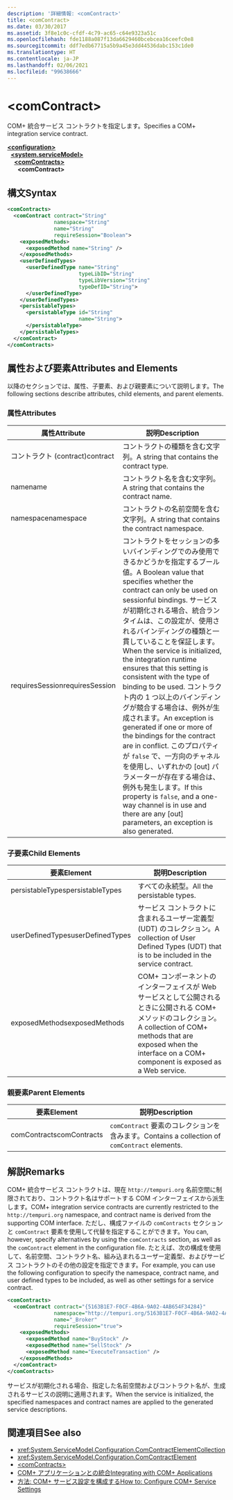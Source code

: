 ```yaml
---
description: '詳細情報: <comContract>'
title: <comContract>
ms.date: 03/30/2017
ms.assetid: 3f8e1c0c-cfdf-4c79-ac65-c64e9323a51c
ms.openlocfilehash: fde1188a087f13da6629460bcebcea16ceefc0e8
ms.sourcegitcommit: ddf7edb67715a5b9a45e3dd44536dabc153c1de0
ms.translationtype: HT
ms.contentlocale: ja-JP
ms.lasthandoff: 02/06/2021
ms.locfileid: "99638666"
---
```

# \<comContract>

<span data-ttu-id="7f8ff-102">COM+ 統合サービス コントラクトを指定します。</span><span class="sxs-lookup"><span data-stu-id="7f8ff-102">Specifies a COM+ integration service contract.</span></span>  
  
[**\<configuration>**](../configuration-element.md)\
&nbsp;&nbsp;[**\<system.serviceModel>**](system-servicemodel.md)\
&nbsp;&nbsp;&nbsp;&nbsp;[**\<comContracts>**](comcontracts.md)\
&nbsp;&nbsp;&nbsp;&nbsp;&nbsp;&nbsp;**\<comContract>**  
  
## <a name="syntax"></a><span data-ttu-id="7f8ff-103">構文</span><span class="sxs-lookup"><span data-stu-id="7f8ff-103">Syntax</span></span>  
  
```xml  
<comContracts>
  <comContract contract="String"
               namespace="String"
               name="String"
               requireSession="Boolean">
    <exposedMethods>
      <exposedMethod name="String" />
    </exposedMethods>
    <userDefinedTypes>
      <userDefinedType name="String"
                       typeLibID="String"
                       typeLibVersion="String"
                       typeDefID="String">
      </userDefinedType>
    </userDefinedTypes>
    <persistableTypes>
      <persistableType id="String"
                       name="String">
      </persistableType>
    </persistableTypes>
  </comContract>
</comContracts>
```  
  
## <a name="attributes-and-elements"></a><span data-ttu-id="7f8ff-104">属性および要素</span><span class="sxs-lookup"><span data-stu-id="7f8ff-104">Attributes and Elements</span></span>  

 <span data-ttu-id="7f8ff-105">以降のセクションでは、属性、子要素、および親要素について説明します。</span><span class="sxs-lookup"><span data-stu-id="7f8ff-105">The following sections describe attributes, child elements, and parent elements.</span></span>  
  
### <a name="attributes"></a><span data-ttu-id="7f8ff-106">属性</span><span class="sxs-lookup"><span data-stu-id="7f8ff-106">Attributes</span></span>  
  
|<span data-ttu-id="7f8ff-107">属性</span><span class="sxs-lookup"><span data-stu-id="7f8ff-107">Attribute</span></span>|<span data-ttu-id="7f8ff-108">説明</span><span class="sxs-lookup"><span data-stu-id="7f8ff-108">Description</span></span>|  
|---------------|-----------------|  
|<span data-ttu-id="7f8ff-109">コントラクト (contract)</span><span class="sxs-lookup"><span data-stu-id="7f8ff-109">contract</span></span>|<span data-ttu-id="7f8ff-110">コントラクトの種類を含む文字列。</span><span class="sxs-lookup"><span data-stu-id="7f8ff-110">A string that contains the contract type.</span></span>|  
|<span data-ttu-id="7f8ff-111">name</span><span class="sxs-lookup"><span data-stu-id="7f8ff-111">name</span></span>|<span data-ttu-id="7f8ff-112">コントラクト名を含む文字列。</span><span class="sxs-lookup"><span data-stu-id="7f8ff-112">A string that contains the contract name.</span></span>|  
|<span data-ttu-id="7f8ff-113">namespace</span><span class="sxs-lookup"><span data-stu-id="7f8ff-113">namespace</span></span>|<span data-ttu-id="7f8ff-114">コントラクトの名前空間を含む文字列。</span><span class="sxs-lookup"><span data-stu-id="7f8ff-114">A string that contains the contract namespace.</span></span>|  
|<span data-ttu-id="7f8ff-115">requiresSession</span><span class="sxs-lookup"><span data-stu-id="7f8ff-115">requiresSession</span></span>|<span data-ttu-id="7f8ff-116">コントラクトをセッションの多いバインディングでのみ使用できるかどうかを指定するブール値。</span><span class="sxs-lookup"><span data-stu-id="7f8ff-116">A Boolean value that specifies whether the contract can only be used on sessionful bindings.</span></span> <span data-ttu-id="7f8ff-117">サービスが初期化される場合、統合ランタイムは、この設定が、使用されるバインディングの種類と一貫していることを保証します。</span><span class="sxs-lookup"><span data-stu-id="7f8ff-117">When the service is initialized, the integration runtime ensures that this setting is consistent with the type of binding to be used.</span></span> <span data-ttu-id="7f8ff-118">コントラクト内の 1 つ以上のバインディングが競合する場合は、例外が生成されます。</span><span class="sxs-lookup"><span data-stu-id="7f8ff-118">An exception is generated if one or more of the bindings for the contract are in conflict.</span></span> <span data-ttu-id="7f8ff-119">このプロパティが `false` で、一方向のチャネルを使用し、いずれかの [out] パラメーターが存在する場合は、例外も発生します。</span><span class="sxs-lookup"><span data-stu-id="7f8ff-119">If this property is `false`, and a one-way channel is in use and there are any [out] parameters, an exception is also generated.</span></span>|  
  
### <a name="child-elements"></a><span data-ttu-id="7f8ff-120">子要素</span><span class="sxs-lookup"><span data-stu-id="7f8ff-120">Child Elements</span></span>  
  
|<span data-ttu-id="7f8ff-121">要素</span><span class="sxs-lookup"><span data-stu-id="7f8ff-121">Element</span></span>|<span data-ttu-id="7f8ff-122">説明</span><span class="sxs-lookup"><span data-stu-id="7f8ff-122">Description</span></span>|  
|-------------|-----------------|  
|<span data-ttu-id="7f8ff-123">persistableTypes</span><span class="sxs-lookup"><span data-stu-id="7f8ff-123">persistableTypes</span></span>|<span data-ttu-id="7f8ff-124">すべての永続型。</span><span class="sxs-lookup"><span data-stu-id="7f8ff-124">All the persistable types.</span></span>|  
|<span data-ttu-id="7f8ff-125">userDefinedTypes</span><span class="sxs-lookup"><span data-stu-id="7f8ff-125">userDefinedTypes</span></span>|<span data-ttu-id="7f8ff-126">サービス コントラクトに含まれるユーザー定義型 (UDT) のコレクション。</span><span class="sxs-lookup"><span data-stu-id="7f8ff-126">A collection of User Defined Types (UDT) that is to be included in the service contract.</span></span>|  
|<span data-ttu-id="7f8ff-127">exposedMethods</span><span class="sxs-lookup"><span data-stu-id="7f8ff-127">exposedMethods</span></span>|<span data-ttu-id="7f8ff-128">COM+ コンポーネントのインターフェイスが Web サービスとして公開されるときに公開される COM+ メソッドのコレクション。</span><span class="sxs-lookup"><span data-stu-id="7f8ff-128">A collection of COM+ methods that are exposed when the interface on a COM+ component is exposed as a Web service.</span></span>|  
  
### <a name="parent-elements"></a><span data-ttu-id="7f8ff-129">親要素</span><span class="sxs-lookup"><span data-stu-id="7f8ff-129">Parent Elements</span></span>  
  
|<span data-ttu-id="7f8ff-130">要素</span><span class="sxs-lookup"><span data-stu-id="7f8ff-130">Element</span></span>|<span data-ttu-id="7f8ff-131">説明</span><span class="sxs-lookup"><span data-stu-id="7f8ff-131">Description</span></span>|  
|-------------|-----------------|  
|<span data-ttu-id="7f8ff-132">comContracts</span><span class="sxs-lookup"><span data-stu-id="7f8ff-132">comContracts</span></span>|<span data-ttu-id="7f8ff-133">`comContract` 要素のコレクションを含みます。</span><span class="sxs-lookup"><span data-stu-id="7f8ff-133">Contains a collection of `comContract` elements.</span></span>|  
  
## <a name="remarks"></a><span data-ttu-id="7f8ff-134">解説</span><span class="sxs-lookup"><span data-stu-id="7f8ff-134">Remarks</span></span>  

 <span data-ttu-id="7f8ff-135">COM+ 統合サービス コントラクトは、現在 `http://tempuri.org` 名前空間に制限されており、コントラクト名はサポートする COM インターフェイスから派生します。</span><span class="sxs-lookup"><span data-stu-id="7f8ff-135">COM+ integration service contracts are currently restricted to the `http://tempuri.org` namespace, and contract name is derived from the supporting COM interface.</span></span> <span data-ttu-id="7f8ff-136">ただし、構成ファイルの `comContracts` セクションと `comContract` 要素を使用して代替を指定することができます。</span><span class="sxs-lookup"><span data-stu-id="7f8ff-136">You can, however, specify alternatives by using the `comContracts` section, as well as the `comContract` element in the configuration file.</span></span> <span data-ttu-id="7f8ff-137">たとえば、次の構成を使用して、名前空間、コントラクト名、組み込まれるユーザー定義型、およびサービス コントラクトのその他の設定を指定できます。</span><span class="sxs-lookup"><span data-stu-id="7f8ff-137">For example, you can use the following configuration to specify the namespace, contract name, and user defined types to be included, as well as other settings for a service contract.</span></span>  
  
```xml  
<comContracts>
  <comContract contract="{5163B1E7-F0CF-4B6A-9A02-4AB654F34284}"
               namespace="http://tempuri.org/5163B1E7-F0CF-4B6A-9A02-4AB654F34284"
               name="_Broker"
               requireSession="true">
    <exposedMethods>
      <exposedMethod name="BuyStock" />
      <exposedMethod name="SellStock" />
      <exposedMethod name="ExecuteTransaction" />
    </exposedMethods>
  </comContract>
</comContracts>
```  
  
 <span data-ttu-id="7f8ff-138">サービスが初期化される場合、指定した名前空間およびコントラクト名が、生成されるサービスの説明に適用されます。</span><span class="sxs-lookup"><span data-stu-id="7f8ff-138">When the service is initialized, the specified namespaces and contract names are applied to the generated service descriptions.</span></span>  
  
## <a name="see-also"></a><span data-ttu-id="7f8ff-139">関連項目</span><span class="sxs-lookup"><span data-stu-id="7f8ff-139">See also</span></span>

- <xref:System.ServiceModel.Configuration.ComContractElementCollection>
- <xref:System.ServiceModel.Configuration.ComContractElement>
- [\<comContracts>](comcontracts.md)
- [<span data-ttu-id="7f8ff-140">COM+ アプリケーションとの統合</span><span class="sxs-lookup"><span data-stu-id="7f8ff-140">Integrating with COM+ Applications</span></span>](../../../wcf/feature-details/integrating-with-com-plus-applications.md)
- [<span data-ttu-id="7f8ff-141">方法: COM+ サービス設定を構成する</span><span class="sxs-lookup"><span data-stu-id="7f8ff-141">How to: Configure COM+ Service Settings</span></span>](../../../wcf/feature-details/how-to-configure-com-service-settings.md)
